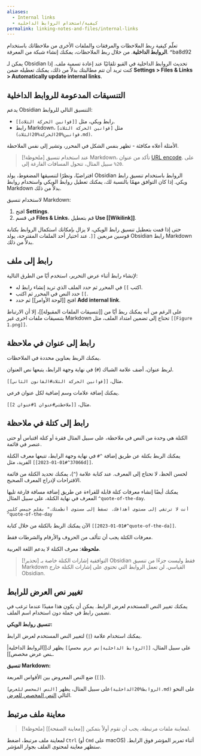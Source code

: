 ```yaml
---
aliases:
  - Internal links
  - كيفية/استخدام الروابط الداحلية
permalink: linking-notes-and-files/internal-links
---
```


تعلّم كيفية ربط الملاحظات والمرفقات والملفات الأخرى من ملاحظاتك باستخدام **الروابط الداخلية**. من خلال ربط الملاحظات، يمكنك إنشاء شبكة من المعرفة. ^ba8d92

يمكن لـ Obsidian تحديث الروابط الداخلية في القبو تلقائيًا عند إعادة تسمية ملف. إذا كنت تريد أن تتم مطالبتك بدلاً من ذلك، يمكنك تعطيله ضمن **Settings > Files & Links > Automatically update internal links**.

## التنسيقات المدعومة للروابط الداخلية

يدعم Obsidian التنسيق التالي للروابط:

- رابط ويكي، مثل `[[قوانين الحركة الثلاث]]`.
- رابط Markdown، مثل `[قوانين الحركة الثلاث](قوانين%20الحركة%20الثلاث.md)`.

الأمثلة أعلاه مكافئة - تظهر بنفس الشكل في المحرر، وتشير إلى نفس الملاحظة.

> [!ملحوظة]
> عند استخدام تنسيق Markdown، تأكد من عنوان [URL encode](https://en.wikipedia.org/wiki/Percent-encoding). على سبيل المثال، تتحول المسافات الفارغة إلى <code dir="ltr">%20</code>.

افتراضيًا، ونظرًا لتنسيقها المضغوط، يولد Obsidian الروابط باستخدام تنسيق رابط ويكي. إذا كان التوافق مهمًا بالنسبة لك، يمكنك تعطيل روابط الويكي واستخدام روابط Markdown بدلاً من ذلك.

لاستخدام تنسيق Markdown:

1. افتح **Settings**.
2. في قسم **Files & Links**، قم بتعطيل **Use \[\[Wikilink]]**.

حتى إذا قمت بتعطيل تنسيق رابط الويكي، لا يزال بإمكانك استكمال الروابط بكتابة قوسين مربعين `[[`. عند اختيار أحد الملفات المقترحة، يولد Obsidian رابط Markdown بدلاً من ذلك.

## رابط إلى ملف

لإنشاء رابط أثناء عرض التحرير، استخدم أيًا من الطرق التالية:

- اكتب <code dir="ltr">[[</code> في المحرر ثم حدد الملف الذي تريد إنشاء رابط له.
- حدد النص في المحرر ثم اكتب <code dir="ltr">[[</code>.
- افتح [[لوحة الأوامر]] ثم حدد **Add internal link**.

على الرغم من أنه يمكنك ربط أيًا من [[تنسيقات الملفات المقبولة]]، إلا أن الارتباط بتنسيقات ملفات اخرى غير Markdown تحتاج إلى تضمين امتداد الملف، مثل `[[Figure 1.png]]`.

## رابط إلى عنوان في ملاحظة

يمكنك الربط بعناوين محددة في الملاحظات.

لربط عنوان، أضف علامة الشباك (`#`) في نهاية وجهة الرابط، يتبعها نص العنوان.

مثال، `[[قوانين الحركة الثلاث#القانون الثاني]]`.

يمكنك إضافة علامات وسم إضافية لكل عنوان فرعي.

مثال، `[[ملاحظتي#عنوان 1#عنوان 2]]`.

## رابط إلى كتلة في ملاحظة

الكتلة هي وحدة من النص في ملاحظة، على سبيل المثال فقرة أو كتلة اقتباس أو حتى عنصر في قائمة.

يمكنك الربط بكتلة عن طريق إضافة <code dir="ltr">#^</code> في نهاية وجهة الرابط، تتبعها معرف الكتلة الفريد، مثل <code dir="ltr">\[[2023-01-01#^37066d]]</code>.

لحسن الحظ، لا تحتاج إلى المعرف. عند كتابة علامة (`^`)، يمكنك تحديد الكتلة من قائمة الاقتراحات لإدراج المعرف الصحيح.

يمكنك أيضًا إنشاء معرفات كتلة قابلة للقراءة عن طريق إضافة مسافة فارغة تليها المعرف في نهاية الكتلة، على سبيل المثال `^quote-of-the-day`.

```rtl
أنت لا ترتقي إلى مستوى أهدافك. تسقط إلى مستوى أنظمتك." بقلم جيمس كلير ^quote-of-the-day
```

الآن يمكنك الربط بالكتلة من خلال كتابة <code dir="ltr">\[[2023-01-01#^quote-of-the-da]]</code>.

معرفات الكتلة يجب أن تتألف من الحروف والأرقام والشرطات فقط.

**ملحوظة**: معرف الكتلة لا يدعم اللغة العربية.

> [!تحذير] التوافقية
> إشارات الكتلة خاصة بـ Obsidian فقط وليست جزءًا من تنسيق Markdown القياسي. لن تعمل الروابط التي تحتوي على إشارات الكتلة خارج Obsidian.

## تغيير نص العرض للرابط

يمكنك تغيير النص المستخدم لعرض الرابط. يمكن أن يكون هذا مفيدًا عندما ترغب في تضمين رابط في جملة دون استخدام اسم الملف.

**تنسيق روابط الويكي:**

يمكنك استخدام علامة (`|`) لتغيير النص المستخدم لعرض الرابط.

على سبيل المثال، `[[الروابط الداخلية|نص عرض مخصص]]` يظهر ك[[الروابط الداخلية|ـنص عرض مخصص]].

**تنسيق Markdown:**

ضع النص المعروض بين الأقواس المربعة (`[]`).

على سبيل المثال، يظهر `[النص المخصص للعرض](الروابط%20الداخلية.md)` على النحو التالي [النص المخصص للعرض](الروابط%20الداخلية.md).

## معاينة ملف مرتبط

> [!ملحوظة]
> لمعاينة ملفات مرتبطة، يجب أن تقوم أولاً بتمكين [[معاينة الصفحة]].

لمعاينة ملف مرتبط، اضغط `Ctrl` (أو `Cmd` على macOS) أثناء تمرير المؤشر فوق الرابط. ستظهر معاينة لمحتوى الملف بجوار المؤشر.
